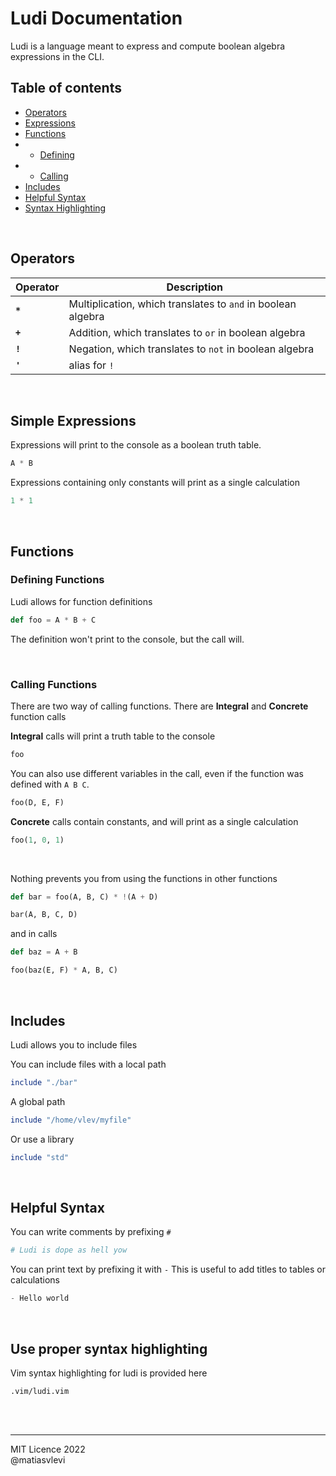 # Ludi Documentation

Ludi is a language meant to express and compute boolean algebra expressions in the CLI.

## Table of contents

* [Operators](#Operators)
* [Expressions](#Expressions)
* [Functions](#Functions)
* * [Defining](#Defining-Functions)
* * [Calling](#Calling-Functions)
* [Includes](#Includes)
* [Helpful Syntax](#Helpful-Syntax)
* [Syntax Highlighting](#Use-proper-syntax-highlighting)

<br/>

## Operators


| Operator |           Description                                        |
|----------|--------------------------------------------------------------|
| **`*`**  | Multiplication, which translates to `and` in boolean algebra |
| **`+`**  | Addition, which translates to `or` in boolean algebra        |
| **`!`**  | Negation, which translates to `not` in boolean algebra       |
| **`'`**  | alias for `!`                                                |

<br/>

## Simple Expressions


Expressions will print to the console as a boolean truth table.

```py
A * B
```

Expressions containing only constants will print as a single calculation

```py
1 * 1
```


<br/>

## Functions


### Defining Functions

Ludi allows for function definitions

```py
def foo = A * B + C
```

The definition won't print to the console, but the call will.

<br/>

### Calling Functions

There are two way of calling functions. There are **Integral** and **Concrete** function calls 

**Integral** calls will print a truth table to the console

```ruby
foo
```

You can also use different variables in the call, even if the function was defined with `A B C`.

```py
foo(D, E, F)
```


**Concrete** calls contain constants, and will print as a single calculation

```py
foo(1, 0, 1)
```


<br/>

Nothing prevents you from using the functions in other functions

```py
def bar = foo(A, B, C) * !(A + D)

bar(A, B, C, D)
```

and in calls

```py
def baz = A + B

foo(baz(E, F) * A, B, C)
```

<br/>

## Includes

Ludi allows you to include files


You can include files with a local path

```ruby
include "./bar"
```

A global path

```ruby
include "/home/vlev/myfile"
```

Or use a library

```ruby
include "std"
```

<br/>

## Helpful Syntax

You can write comments by prefixing `#`

```py
# Ludi is dope as hell yow
```

You can print text by prefixing it with `-`
This is useful to add titles to tables or calculations

```go
- Hello world
```

<br/>

## Use proper syntax highlighting

Vim syntax highlighting for ludi is provided here

```
.vim/ludi.vim
```

<br/>
<br/>

---

MIT Licence 2022     
@matiasvlevi
